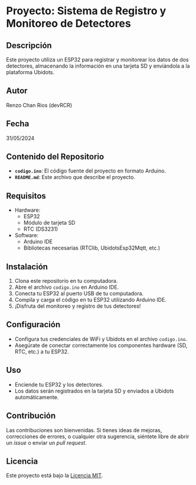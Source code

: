 # Proyecto: Sistema de Registro y Monitoreo de Detectores

## Descripción
Este proyecto utiliza un ESP32 para registrar y monitorear los datos de dos detectores, almacenando la información en una tarjeta SD y enviándola a la plataforma Ubidots.

## Autor
Renzo Chan Rios (devRCR)

## Fecha
31/05/2024

## Contenido del Repositorio
- **`codigo.ino`**: El código fuente del proyecto en formato Arduino.
- **`README.md`**: Este archivo que describe el proyecto.

## Requisitos
- Hardware:
  - ESP32
  - Módulo de tarjeta SD
  - RTC (DS3231)
- Software:
  - Arduino IDE
  - Bibliotecas necesarias (RTClib, UbidotsEsp32Mqtt, etc.)

## Instalación
1. Clona este repositorio en tu computadora.
2. Abre el archivo `codigo.ino` en Arduino IDE.
3. Conecta tu ESP32 al puerto USB de tu computadora.
4. Compila y carga el código en tu ESP32 utilizando Arduino IDE.
5. ¡Disfruta del monitoreo y registro de tus detectores!

## Configuración
- Configura tus credenciales de WiFi y Ubidots en el archivo `codigo.ino`.
- Asegúrate de conectar correctamente los componentes hardware (SD, RTC, etc.) a tu ESP32.

## Uso
- Enciende tu ESP32 y los detectores.
- Los datos serán registrados en la tarjeta SD y enviados a Ubidots automáticamente.

## Contribución
Las contribuciones son bienvenidas. Si tienes ideas de mejoras, correcciones de errores, o cualquier otra sugerencia, siéntete libre de abrir un _issue_ o enviar un _pull request_.

## Licencia
Este proyecto está bajo la [Licencia MIT](LICENSE).